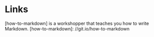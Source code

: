 # Links

[how-to-markdown] is a workshopper that teaches you how to write Markdown.
[how-to-markdown]: //git.io/how-to-markdown
